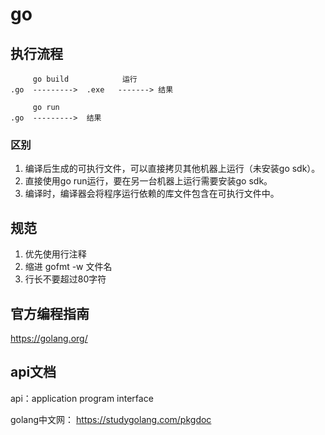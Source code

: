 # go

## 执行流程

```
     go build            运行
.go  --------->  .exe   -------> 结果

     go run
.go  --------->  结果
```

### 区别

1. 编译后生成的可执行文件，可以直接拷贝其他机器上运行（未安装go sdk）。
2. 直接使用go run运行，要在另一台机器上运行需要安装go sdk。
3. 编译时，编译器会将程序运行依赖的库文件包含在可执行文件中。


## 规范

1. 优先使用行注释
2. 缩进
    gofmt -w 文件名
3. 行长不要超过80字符

## 官方编程指南

https://golang.org/

## api文档

api：application program interface

golang中文网： https://studygolang.com/pkgdoc
